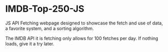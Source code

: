 # IMDB-Top-250-JS
JS API Fetching webpage designed to showcase the fetch and use of data, a favorite system, and a sorting algorithm. 

The IMDB API it is fetching only allows for 100 fetches per day. If nothing loads, give it a try later.

